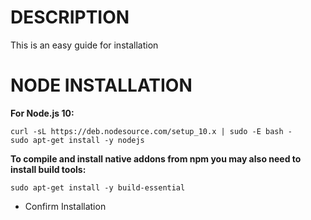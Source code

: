 # DESCRIPTION

This is an easy guide for installation 

# NODE INSTALLATION

**For Node.js 10:**

```
curl -sL https://deb.nodesource.com/setup_10.x | sudo -E bash -
sudo apt-get install -y nodejs
```


**To compile and install native addons from npm you may also need to install build tools:**

```
sudo apt-get install -y build-essential
```

* Confirm Installation
